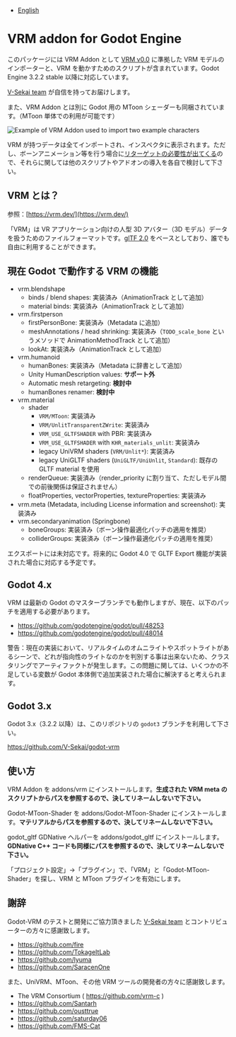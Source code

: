 - [English](README.md)

# VRM addon for Godot Engine

このパッケージには VRM Addon として [VRM v0.0](https://github.com/vrm-c/vrm-specification/tree/master/specification/0.0) に準拠した VRM モデルのインポーターと、VRM を動かすためのスクリプトが含まれています。Godot Engine 3.2.2 stable 以降に対応しています。

[V-Sekai team](https://v-sekai.org/about) が自信を持ってお届けします。

また、VRM Addon とは別に Godot 用の MToon シェーダーも同梱されています。（MToon 単体での利用が可能です）

![Example of VRM Addon used to import two example characters](vrm_samples/screenshot/vrm_sample_screenshot.png)


VRM が持つデータは全てインポートされ、インスペクタに表示されます。ただし、ボーンアニメーション等を行う場合に[リターゲットの必要性が出てくる](https://qiita.com/TokageItLab/items/e5880123a9f508b2769d)ので、それらに関しては他のスクリプトやアドオンの導入を各自で検討して下さい。

## VRM とは？

参照：[https://vrm.dev/](https://vrm.dev/)

「VRM」は VR アプリケーション向けの人型 3D アバター（3D モデル）データを扱うためのファイルフォーマットです。[glTF 2.0](https://www.khronos.org/gltf/) をベースとしており、誰でも自由に利用することができます。

## 現在 Godot で動作する VRM の機能

* vrm.blendshape
  * binds / blend shapes: 実装済み（AnimationTrack として追加）
  * material binds: 実装済み（AnimationTrack として追加）
* vrm.firstperson
  * firstPersonBone: 実装済み（Metadata に追加）
  * meshAnnotations / head shrinking: 実装済み（`TODO_scale_bone` というメソッドで AnimationMethodTrack として追加）
  * lookAt: 実装済み（AnimationTrack として追加）
* vrm.humanoid
  * humanBones: 実装済み（Metadata に辞書として追加）
  * Unity HumanDescription values: **サポート外**
  * Automatic mesh retargeting: **検討中**
  * humanBones renamer: **検討中**
* vrm.material
  * shader
    * `VRM/MToon`: 実装済み
    * `VRM/UnlitTransparentZWrite`: 実装済み
    * `VRM_USE_GLTFSHADER` with PBR: 実装済み
    * `VRM_USE_GLTFSHADER` with `KHR_materials_unlit`: 実装済み
    * legacy UniVRM shaders (`VRM/Unlit*`): 実装済み
    * legacy UniGLTF shaders (`UniGLTF/UniUnlit`, `Standard`): 既存の GLTF material を使用
  * renderQueue: 実装済み（render_priority に割り当て、ただしモデル間での前後関係は保証されません）
  * floatProperties, vectorProperties, textureProperties: 実装済み
* vrm.meta (Metadata, including License information and screenshot): 実装済み
* vrm.secondaryanimation (Springbone)
  * boneGroups: 実装済み（ボーン操作最適化パッチの適用を推奨）
  * colliderGroups: 実装済み（ボーン操作最適化パッチの適用を推奨）

エクスポートには未対応です。将来的に Godot 4.0 で GLTF Export 機能が実装された場合に対応する予定です。

## Godot 4.x

VRM は最新の Godot のマスターブランチでも動作しますが、現在、以下のパッチを適用する必要があります。

* https://github.com/godotengine/godot/pull/48253
* https://github.com/godotengine/godot/pull/48014

警告：現在の実装において、リアルタイムのオムニライトやスポットライトがあるシーンで、どれが指向性のライトなのかを判別する事は出来ないため、クラスタリングでアーティファクトが発生します。この問題に関しては、いくつかの不足している変数が Godot 本体側で追加実装された場合に解決すると考えられます。

## Godot 3.x

Godot 3.x（3.2.2 以降）は、このリポジトリの `godot3` ブランチを利用して下さい。

https://github.com/V-Sekai/godot-vrm

## 使い方

VRM Addon を addons/vrm にインストールします。**生成された VRM meta のスクリプトからパスを参照するので、決してリネームしないで下さい。**

Godot-MToon-Shader を addons/Godot-MToon-Shader にインストールします。**マテリアルからパスを参照するので、決してリネームしないで下さい。**

godot_gltf GDNative ヘルパーを addons/godot_gltf にインストールします。**GDNative C++ コードも同様にパスを参照するので、決してリネームしないで下さい。**

「プロジェクト設定」→「プラグイン」で、「VRM」と「Godot-MToon-Shader」を探し、VRM と MToon プラグインを有効にします。

## 謝辞

Godot-VRM のテストと開発にご協力頂きました [V-Sekai team](https://v-sekai.org/about) とコントリビューターの方々に感謝致します。

- https://github.com/fire
- https://github.com/TokageItLab
- https://github.com/lyuma
- https://github.com/SaracenOne

また、UniVRM、MToon、その他 VRM ツールの開発者の方々に感謝致します。

- The VRM Consortium ( https://github.com/vrm-c )
- https://github.com/Santarh
- https://github.com/ousttrue
- https://github.com/saturday06
- https://github.com/FMS-Cat
